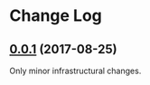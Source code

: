 # Change Log

## [0.0.1](https://github.com/darkeld3r/os_version/tree/0.0.1) (2017-08-25)

Only minor infrastructural changes.
